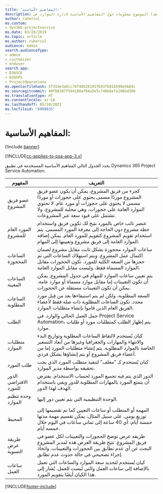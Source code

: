 ```yaml
---
title: 'المفاهيم الأساسية:'
description: يوفر هذا الموضوع معلومات حول المفاهيم الأساسية لإدارة الموارد في Project Service Automation.
author: ruhercul
ms.custom:
- dyn365-projectservice
ms.date: 03/28/2019
ms.topic: article
ms.author: ruhercul
audience: Admin
search.audienceType:
- admin
- customizer
- enduser
search.app:
- D365CE
- D365PS
- ProjectOperations
ms.openlocfilehash: 5f314e3a6cc70748628145f693fb81b598e568dc
ms.sourcegitcommit: 40f68387f594180af64a5e5c748b6efa188bd300
ms.translationtype: HT
ms.contentlocale: ar-SA
ms.lasthandoff: 05/10/2021
ms.locfileid: "6008835"
---
```

# <a name="key-concepts"></a>المفاهيم الأساسية:

[!include [banner](../includes/psa-now-project-operations.md)]

[!INCLUDE[cc-applies-to-psa-app-3.x](../includes/cc-applies-to-psa-app-3x.md)]

يحدد الجدول التالي المفاهيم الأساسية المستخدمة في تطبيق Dynamics 365 Project Service Automation.

| المفهوم                    | التعريف |
|----------------------------|------------|
| عضو فريق المشروع        | كجزء من فريق المشروع، يمكن أن يكون عضو فريق المشروع موردًا مسمى يحتوي على حجوزات أو موردًا مسمى لا يحتوي على حجوزات أو مورد عام. لا تحتوي الموارد العامة على حجوزات، وهي محلية للمشروع، ولا تشتمل على قيود سعة عبر المشروعات. |
| المورد العام للمشروع   | عنصر نائب خاص بالمورد يتيح لك تكوين فريق واستخدام خطة مشروع دون الحاجة إلى معرفة المورد المسمى. يتم استخدام تقويم المشروع كتقويم للمورد العام. يمكن إضافة الموارد العامة إلى فريق مشروع وتعيينها إلى المهام. |
| الساعات المحجوزة               | ساعات الموارد محجوزة بشكل ثابت مقابل مشروع لضمان اكتمال عمل المشروع. ويتم استهلاك الساعات التي تم حجزها من السعه الكلية للمورد. تكون الحجوزات مقابل الموارد المسماة فقط، وليست مقابل الموارد العامة. |
| الساعات المعينة             | يتم تعيين ساعات الموارد للمهام في جدول المشروع. يمكن أن تكون التعيينات إما مقابل موارد مسماة أو موارد عامة. يمكن أن تكون التعيينات مستقلة عن الحجوزات. |
| الساعات المطلوبة             | السعه المطلوبة، ولكن لم يتم استيفاءها بعد من قِبل مورد محدد. تكون الساعات المطلوبة ذات صله فقط لأعضاء الفريق العام الذين قاموا بإنشاء متطلبات الموارد. |
| الطلب                     | حمل العمل الحالي والوارد. في Project Service Automation، يتم إظهار الطلب كمتطلبات مورد أو طلبات موارد. |
| متطلبات الموارد       | كيان يُستخدم لالتقاط الساعات المطلوبة وتواريخ البدء والانتهاء والمهارات والجغرافيا وغيرها من أبعاد التسعير الخاصة بالموارد المطلوبة. يتم إنشاء متطلبات المورد إما من أعضاء فريق المشروع أو يتم إنشاؤها بشكل فردي. |
| طلب المورد           | كيان يُستخدم كـ "مغلف" لتنفيذ متطلب المورد الذي يجب تحقيقه بواسطة مدير الموارد. |
| الدور الافتراضي للمورد      | الدور الذي يتم فيه تجميع المورد لحساب الاستخدام. يفترض أن يتمتع المورد بالمهارات المطلوبة للدور ويفي باستخدام الهدف لهذا الدور. |
| وحدة تنظيم الموارد | الوحدة التنظيمية التي يتم تعيين دور إليها. |
| المحيط                    | المهمة أو المتطلب أو ساعات التعيين كما تم تقسيمها إلى توزيع يومي. على سبيل المثال، يمكن تقسيم مهمة مدتها خمسة أيام، أي 40 ساعة إلى ثماني ساعات في اليوم خلال خمسه أيام. |
| طريقة عرض التسوية        | طريقه عرض توضح الحجوزات والتعيينات لكل عضو في فريق المشروع. تتيح طريقة العرض هذه لمدير المشروع البحث عن أي عدم تطابق بين الحجوزات والتعيينات، واتخاذ إجراء تصحيحي في حالة حدوث عدم تطابق. |
| ساعات العمل                 | كيان يُستخدم لتحديد سعة الموارد والساعات التي تعمل بالإضافة إلى ساعات العمل والتي ليست للعمل. يُشار إلى هذا الكيان أيضًا بتقويم المورد. |


[!INCLUDE[footer-include](../includes/footer-banner.md)]
